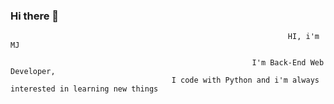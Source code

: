 ### Hi there 👋


                                                                  HI, i'm MJ

                                                          I'm Back-End Web Developer,
                                        I code with Python and i'm always interested in learning new things
